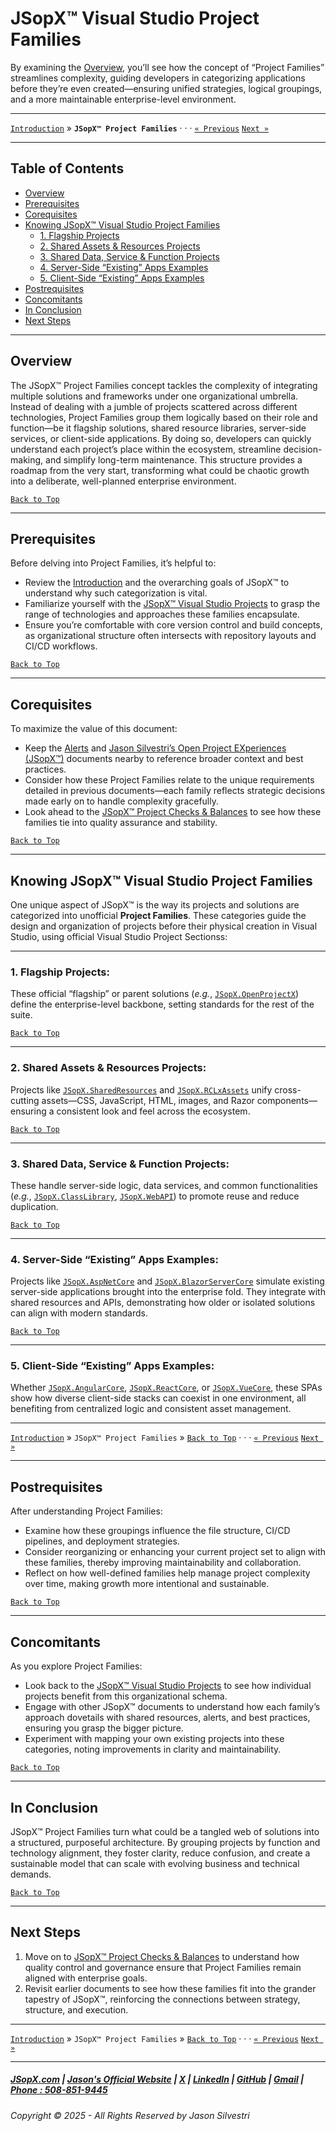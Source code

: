 # JSopX™ Visual Studio Project Families  

By examining the [Overview](#overview), you’ll see how the concept of “Project Families” streamlines complexity, guiding developers in categorizing applications before they’re even created—ensuring unified strategies, logical groupings, and a more maintainable enterprise-level environment.

---

[`Introduction`](./Introduction.md) » **`JSopX™ Project Families`**  · · · [`« Previous`](./JSopxProjects.md) [`Next »`](./JSopxProjectChecksBalances.md)

---

## Table of Contents
- [Overview](#overview)
- [Prerequisites](#prerequisites)
- [Corequisites](#corequisites)
- [Knowing JSopX™ Visual Studio Project Families](#knowing-jsopx-visual-studio-project-families)
    - [1. Flagship Projects](./JSopxProjectsFamilies.md#1-flagship-projects)
    - [2. Shared Assets & Resources Projects](./JSopxProjectsFamilies.md#2-shared-assets--resources-projects)
    - [3. Shared Data, Service & Function Projects](./JSopxProjectsFamilies.md#3-shared-data-service--function-projects)
    - [4. Server-Side “Existing” Apps Examples](./JSopxProjectsFamilies.md#4-server-side-existing-apps-examples)
    - [5. Client-Side “Existing” Apps Examples](./JSopxProjectsFamilies.md#5-client-side-existing-apps-examples)
- [Postrequisites](#postrequisites) 
- [Concomitants](#concomitants)
- [In Conclusion](#in-conclusion)
- [Next Steps](#next-steps)

---

## **Overview**  
The JSopX™ Project Families concept tackles the complexity of integrating multiple solutions and frameworks under one organizational umbrella. Instead of dealing with a jumble of projects scattered across different technologies, Project Families group them logically based on their role and function—be it flagship solutions, shared resource libraries, server-side services, or client-side applications. By doing so, developers can quickly understand each project’s place within the ecosystem, streamline decision-making, and simplify long-term maintenance. This structure provides a roadmap from the very start, transforming what could be chaotic growth into a deliberate, well-planned enterprise environment.

[`Back to Top`](#table-of-contents)

---

## **Prerequisites**  
Before delving into Project Families, it’s helpful to:
- Review the [Introduction](./Introduction.md) and the overarching goals of JSopX™ to understand why such categorization is vital.
- Familiarize yourself with the [JSopX™ Visual Studio Projects](./JSopxProjects.md) to grasp the range of technologies and approaches these families encapsulate.
- Ensure you’re comfortable with core version control and build concepts, as organizational structure often intersects with repository layouts and CI/CD workflows.

[`Back to Top`](#table-of-contents)

---

## **Corequisites**  
To maximize the value of this document:
- Keep the [Alerts](./Alerts.md) and [Jason Silvestri’s Open Project EXperiences (JSopX™)](./JasonSilvestriOpenProjectExperiences.md) documents nearby to reference broader context and best practices.
- Consider how these Project Families relate to the unique requirements detailed in previous documents—each family reflects strategic decisions made early on to handle complexity gracefully.
- Look ahead to the [JSopX™ Project Checks & Balances](./JSopxProjectChecksBalances.md) to see how these families tie into quality assurance and stability.

[`Back to Top`](#table-of-contents)

---

## **Knowing JSopX™ Visual Studio Project Families**

One unique aspect of JSopX™ is the way its projects and solutions are categorized into unofficial **Project Families**. These categories guide the design and organization of projects before their physical creation in Visual Studio, using official Visual Studio Project Sectionss:  

---

### **1. Flagship Projects:**  
These official “flagship” or parent solutions (*e.g.*, [`JSopX.OpenProjectX`](./JSopxProjects.md#jsopxopenprojectx)) define the enterprise-level backbone, setting standards for the rest of the suite.

[`Back to Top`](#table-of-contents)

---

### **2. Shared Assets & Resources Projects:**  
Projects like [`JSopX.SharedResources`](./JSopxProjects.md#jsopxsharedresources) and [`JSopX.RCLxAssets`](./JSopxProjects.md#jsopxrclxassets) unify cross-cutting assets—CSS, JavaScript, HTML, images, and Razor components—ensuring a consistent look and feel across the ecosystem.

[`Back to Top`](#table-of-contents)

---

### **3. Shared Data, Service & Function Projects:**  
These handle server-side logic, data services, and common functionalities (*e.g.*, [`JSopX.ClassLibrary`](./JSopxProjects.md#jsopxclasslibrary), [`JSopX.WebAPI`](./JSopxProjects.md#jsopxwebapi)) to promote reuse and reduce duplication.

[`Back to Top`](#table-of-contents)

---

### **4. Server-Side “Existing” Apps Examples:**  
Projects like [`JSopX.AspNetCore`](./JSopxProjects.md#jsopxaspnetcore) and [`JSopX.BlazorServerCore`](JSopxProjects.md#jsopxblazorservercore) simulate existing server-side applications brought into the enterprise fold. They integrate with shared resources and APIs, demonstrating how older or isolated solutions can align with modern standards.

[`Back to Top`](#table-of-contents)

---

### **5. Client-Side “Existing” Apps Examples:**  
Whether [`JSopX.AngularCore`](JSopxProjects.md#jsopxangularcore), [`JSopX.ReactCore`](./JSopxProjects.md#jsopxreactcore), or [`JSopX.VueCore`](./JSopxProjects.md#jsopxvuecore), these SPAs show how diverse client-side stacks can coexist in one environment, all benefiting from centralized logic and consistent asset management.


---

[`Introduction`](./Introduction.md) » `JSopX™ Project Families` » [`Back to Top`](#table-of-contents) · · · [`« Previous`](./JSopxProjects.md) [`Next »`](./JSopxProjectChecksBalances.md)

---

## **Postrequisites**  
After understanding Project Families:
- Examine how these groupings influence the file structure, CI/CD pipelines, and deployment strategies.
- Consider reorganizing or enhancing your current project set to align with these families, thereby improving maintainability and collaboration.
- Reflect on how well-defined families help manage project complexity over time, making growth more intentional and sustainable.

[`Back to Top`](#table-of-contents) 

---

## **Concomitants**  
As you explore Project Families:
- Look back to the [JSopX™ Visual Studio Projects](./JSopxProjects.md) to see how individual projects benefit from this organizational schema.
- Engage with other JSopX™ documents to understand how each family’s approach dovetails with shared resources, alerts, and best practices, ensuring you grasp the bigger picture.
- Experiment with mapping your own existing projects into these categories, noting improvements in clarity and maintainability.

[`Back to Top`](#table-of-contents) 

---

## **In Conclusion**  
JSopX™ Project Families turn what could be a tangled web of solutions into a structured, purposeful architecture. By grouping projects by function and technology alignment, they foster clarity, reduce confusion, and create a sustainable model that can scale with evolving business and technical demands.

[`Back to Top`](#table-of-contents) 

---

## **Next Steps**  
1. Move on to [JSopX™ Project Checks & Balances](./JSopxProjectChecksBalances.md) to understand how quality control and governance ensure that Project Families remain aligned with enterprise goals.
2. Revisit earlier documents to see how these families fit into the grander tapestry of JSopX™, reinforcing the connections between strategy, structure, and execution.


---

[`Introduction`](./Introduction.md) » `JSopX™ Project Families` » [`Back to Top`](#table-of-contents) · · · [`« Previous`](./JSopxProjects.md) [`Next »`](./JSopxProjectChecksBalances.md)

---

##### [JSopX.com](https://www.jsopx.com/) | [Jason's Official Website](https://www.jsilvestri.com/) | [X](https://www.x.com/JasonSilvestri) | [LinkedIn](http://www.linkedin.com/in/JasonSilvestri) | [GitHub](https://github.com/JasonSilvestri) | [Gmail](mailto:therealjasonsilvestri@gmail.com) | [Phone : 508-851-9445](phoneto:508-851-9445)

###### Copyright © 2025 - All Rights Reserved by Jason Silvestri
